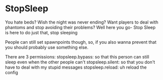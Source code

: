 # StopSleep
You hate beds? Wish the night was never ending? Want players to deal with phantoms and stop avoiding their problems? Well here you go- Stop Sleep is here to do just that, stop sleeping

People can still set spawnpoints though, so, if you also wanna prevent that you should probably use something else.

There are 3 permissions:
stopsleep.bypass:
so that this person can still sleep even when the other people can't
stopsleep.silent:
so that you don't have to deal with my stupid messages 
stopsleep.reload:
uh reload the config
